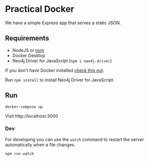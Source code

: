 # Practical Docker

We have a simple Express app that serves a static JSON.

## Requirements

- NodeJS or [nvm](https://nvm.sh)
- Docker Desktop
- Neo4j Driver for JavaScript (`npm i neo4j-driver`)

If you don't have Docker installed [check this out](https://docs.docker.com/docker-for-mac/install/).

Run `npm install` to install Neo4j Driver for JavaScript.

## Run

`docker-compose up`

Visit http://localhost:3000

### Dev

For developing you can use the `watch` command to restart the server automatically when a file changes.

```
npm run watch
```
